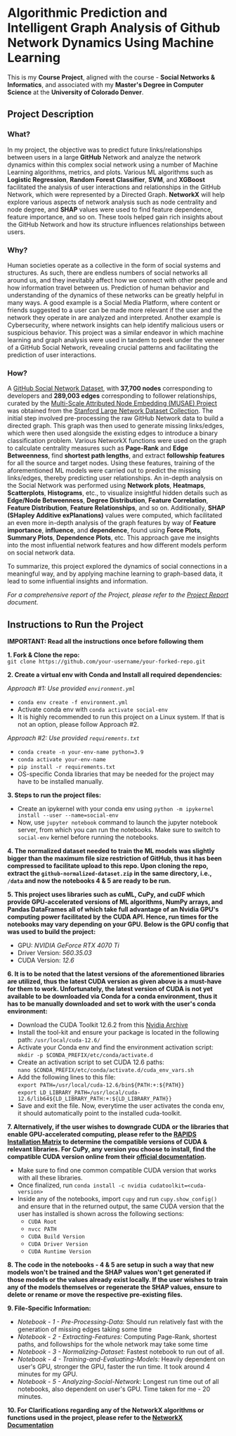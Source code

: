 # Algorithmic Prediction and Intelligent Graph Analysis of Github Network Dynamics Using Machine Learning

This is my **Course Project**, aligned with the course - **Social Networks & Informatics**, and associated with my **Master's Degree in Computer Science** at the **University of Colorado Denver**.

## Project Description

### What?

In my project, the objective was to predict future links/relationships between users in a large **GitHub** Network and analyze the network dynamics within this complex social network using a number of Machine Learning algorithms, metrics, and plots. Various ML algorithms such as **Logistic Regression**, **Random Forest Classifier**, **SVM**, and **XGBoost** facilitated the analysis of user interactions and relationships in the GitHub Network, which were represented by a Directed Graph. **NetworkX** will help explore various aspects of network analysis such as node centrality and node degree, and **SHAP** values were used to find feature dependence, feature importance, and so on. These tools helped gain rich insights about the GitHub Network and how its structure influences relationships between users.

### Why?

Human societies operate as a collective in the form of social systems and structures. As such, there are endless numbers of social networks all around us, and they inevitably affect how we connect with other people and how information travel between us. Prediction of human behavior and understanding of the dynamics of these networks can be greatly helpful in many ways. A good example is a Social Media Platform, where content or friends suggested to a user can be made more relevant if the user and the network they operate in are analyzed and interpreted. Another example is Cybersecurity, where network insights can help identify malicious users or suspicious behavior. This project was a similar endeavor in which machine learning and graph analysis were used in tandem to peek under the veneer of a GitHub Social Network, revealing crucial patterns and facilitating the prediction of user interactions.

### How?

A [GitHub Social Network Dataset](./data/musae_git_edges.csv), with **37,700 nodes** corresponding to developers and **289,003 edges** corresponding to follower relationships, curated by the [Multi-Scale Attributed Node Embedding (MUSAE) Project](https://arxiv.org/abs/1909.13021) was obtained from the [Stanford Large Network Dataset Collection](https://snap.stanford.edu/data/). The initial step involved pre-processing the raw GitHub Network data to build a directed graph. This graph was then used to generate missing links/edges, which were then used alongside the existing edges to introduce a binary classification problem. Various NetworkX functions were used on the graph to calculate centrality measures such as **Page-Rank** and **Edge Betweenness**, find **shortest path lengths**, and extract **followship features** for all the source and target nodes. Using these features, training of the aforementioned ML models were carried out to predict the missing links/edges, thereby predicting user relationships. An in-depth analysis on the Social Network was performed using **Network plots**, **Heatmaps**, **Scatterplots**, **Histograms**, etc., to visualize insightful hidden details such as **Edge/Node Betweenness**, **Degree Distribution**, **Feature Correlation**, **Feature Distribution**, **Feature Relationships**, and so on. Additionally, **SHAP (SHapley Additive exPlanations)** values were computed, which facilitated an even more in-depth analysis of the graph features by way of **Feature importance**, **influence**, and **dependence**, found using **Force Plots**, **Summary Plots**, **Dependence Plots**, etc. This approach gave me insights into the most influential network features and how different models perform on social network data.

To summarize, this project explored the dynamics of social connections in a meaningful way, and by applying machine learning to graph-based data, it lead to some influential insights and information.

_For a comprehensive report of the Project, please refer to the [Project Report](./Suryakumar-Selvakumar-SNI-Final-Project-Report.pdf) document._

## Instructions to Run the Project

**IMPORTANT: Read all the instructions once before following them**

**1. Fork & Clone the repo:** <br>
`git clone https://github.com/your-username/your-forked-repo.git`

**2. Create a virtual env with Conda and Install all required dependencies:**

_Approach #1: Use provided `environment.yml`_

- `conda env create -f environment.yml`
- Activate conda env with `conda activate social-env`
- It is highly recommended to run this project on a Linux system. If that is not an option, please follow Approach #2.

_Approach #2: Use provided `requirements.txt`_

- `conda create -n your-env-name python=3.9`
- `conda activate your-env-name`
- `pip install -r requirements.txt`
- OS-specific Conda libraries that may be needed for the project may have to be installed manually.

**3. Steps to run the project files:**

- Create an ipykernel with your conda env using `python -m ipykernel install --user --name=social-env`
- Now, use `jupyter notebook` command to launch the jupyter notebook server, from which you can run the notebooks. Make sure to switch to `social-env` kernel before running the notebooks.

**4. The normalized dataset needed to train the ML models was slightly bigger than the maximum file size restriction of GitHub, thus it has been compressed to facilitate upload to this repo. Upon cloning the repo, extract the `github-normalized-dataset.zip` in the same directory, i.e., `/data` and now the notebooks 4 & 5 are ready to be run.**

**5. This project uses libraries such as cuML, CuPy, and cuDF which provide GPU-accelerated versions of ML algorithms, NumPy arrays, and Pandas DataFrames all of which take full advantage of an Nvidia GPU's computing power facilitated by the CUDA API. Hence, run times for the notebooks may vary depending on your GPU. Below is the GPU config that was used to build the project:**

- GPU: _NVIDIA GeForce RTX 4070 Ti_
- Driver Version: _560.35.03_
- CUDA Version: _12.6_

**6. It is to be noted that the latest versions of the aforementioned libraries are utilized, thus the latest CUDA version as given above is a must-have for them to work. Unfortunately, the latest version of CUDA is not yet available to be downloaded via Conda for a conda environment, thus it has to be manually downloaded and set to work with the user's conda environment:**

- Download the CUDA Toolkit 12.6.2 from this [Nvidia Archive](https://developer.nvidia.com/cuda-toolkit-archive)
- Install the tool-kit and ensure your package is located in the following path: `/usr/local/cuda-12.6/`
- Activate your Conda env and find the environment activation script: <br>
  `mkdir -p $CONDA_PREFIX/etc/conda/activate.d`
- Create an activation script to set CUDA 12.6 paths:<br>
  `nano $CONDA_PREFIX/etc/conda/activate.d/cuda_env_vars.sh`
- Add the following lines to this file: <br>
  `export PATH=/usr/local/cuda-12.6/bin${PATH:+:${PATH}}`<br>
  `export LD_LIBRARY_PATH=/usr/local/cuda-12.6/lib64${LD_LIBRARY_PATH:+:${LD_LIBRARY_PATH}}`
- Save and exit the file. Now, everytime the user activates the conda env, it should automatically point to the installed cuda-toolkit.

**7. Alternatively, if the user wishes to downgrade CUDA or the libraries that enable GPU-accelerated computing, please refer to the [RAPIDS Installation Matrix](https://docs.rapids.ai/install/) to determine the compatible versions of CUDA & relevant libraries. For CuPy, any version you choose to install, find the compatible CUDA version online from their [official documentation](https://docs.cupy.dev/).**

- Make sure to find one common compatible CUDA version that works with all these libraries.
- Once finalized, run `conda install -c nvidia cudatoolkit=<cuda-version>`
- Inside any of the notebooks, import `cupy` and run `cupy.show_config()` and ensure that in the returned output, the same CUDA version that the user has installed is shown across the following sections:
  - `CUDA Root`
  - `nvcc PATH`
  - `CUDA Build Version`
  - `CUDA Driver Version`
  - `CUDA Runtime Version`

**8. The code in the notebooks - 4 & 5 are setup in such a way that new models won't be trained and the SHAP values won't get generated if those models or the values already exist locally. If the user wishes to train any of the models themselves or regenerate the SHAP values, ensure to delete or rename or move the respective pre-existing files.**

**9. File-Specific Information:**

- _Notebook - 1 - Pre-Processing-Data:_ Should run relatively fast with the generation of missing edges taking some time
- _Notebook - 2 - Extracting-Features:_ Computing Page-Rank, shortest paths, and followships for the whole network may take some time
- _Notebook - 3 - Normalizing-Dataset:_ Fastest notebook to run out of all.
- _Notebook - 4 - Training-and-Evaluating-Models:_ Heavily dependent on user's GPU, stronger the GPU, faster the run time. It took around 4 minutes for my GPU.
- _Notebook - 5 - Analyzing-Social-Network:_ Longest run time out of all notebooks, also dependent on user's GPU. Time taken for me - 20 minutes.

**10. For Clarifications regarding any of the NetworkX algorithms or functions used in the project, please refer to the [NetworkX Documentation](https://networkx.org/documentation/stable/reference/index.html)**
